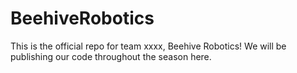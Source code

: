 # BeehiveRobotics
This is the official repo for team xxxx, Beehive Robotics! We will be publishing our code throughout the season here.
